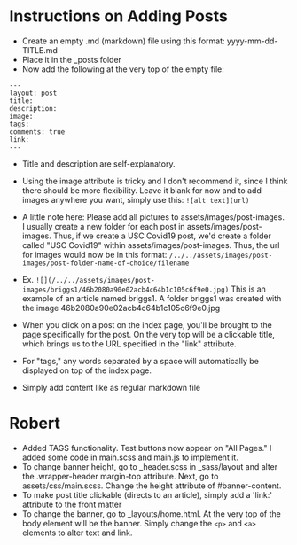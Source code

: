 # Instructions on Adding Posts
- Create an empty .md (markdown) file using this format: yyyy-mm-dd-TITLE.md
- Place it in the _posts folder
- Now add the following at the very top of the empty file:
```
---
layout: post
title: 
description: 
image:
tags: 
comments: true
link:
---
```
- Title and description are self-explanatory. 
- Using the image attribute is tricky and I don't recommend it, since I think there should be more flexibility. Leave it blank for now and to add images anywhere you want, simply use this: ```![alt text](url)```
- A little note here: Please add all pictures to assets/images/post-images. I usually create a new folder for each post in assets/images/post-images. Thus, if we create a USC Covid19 post, we'd create a folder called "USC Covid19" within assets/images/post-images. Thus, the url for images would now be in this format: 
```/../../assets/images/post-images/post-folder-name-of-choice/filename```

- Ex. 
```![](/../../assets/images/post-images/briggs1/46b2080a90e02acb4c64b1c105c6f9e0.jpg)```
This is an example of an article named briggs1. A folder briggs1 was created with the image 46b2080a90e02acb4c64b1c105c6f9e0.jpg 

- When you click on a post on the index page, you'll be brought to the page specifically for the post. On the very top will be a clickable title, which brings us to the URL specified in the "link" attribute. 
- For "tags," any words separated by a space will automatically be displayed on top of the index page. 
- Simply add content like as regular markdown file

# Robert
- Added TAGS functionality. Test buttons now appear on "All Pages." I added some code in main.scss and main.js to implement it.
- To change banner height, go to _header.scss in _sass/layout and alter the .wrapper-header margin-top attribute. Next, go to assets/css/main.scss. Change the height attribute of #banner-content. 
- To make post title clickable (directs to an article), simply add a 'link:' attribute to the front matter
- To change the banner, go to _layouts/home.html. At the very top of the body element will be the banner. Simply change the ```<p>``` and ```<a>``` elements to alter text and link. 
